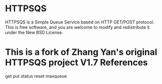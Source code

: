 HTTPSQS
=======
HTTPSQS is a Simple Queue Service based on HTTP GET/POST protocol.
This is free software, and you are welcome to modify and redistribute it under the New BSD License.

This is a fork of Zhang Yan's original HTTPSQS project V1.7
References
========
get
put
status
reset
maxqueue
